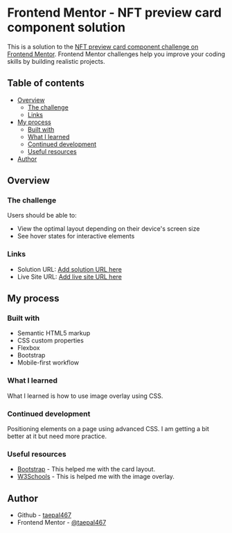 # Frontend Mentor - NFT preview card component solution

This is a solution to the [NFT preview card component challenge on Frontend Mentor](https://www.frontendmentor.io/challenges/nft-preview-card-component-SbdUL_w0U). Frontend Mentor challenges help you improve your coding skills by building realistic projects. 

## Table of contents

- [Overview](#overview)
  - [The challenge](#the-challenge)
  - [Links](#links)
- [My process](#my-process)
  - [Built with](#built-with)
  - [What I learned](#what-i-learned)
  - [Continued development](#continued-development)
  - [Useful resources](#useful-resources)
- [Author](#author)

## Overview

### The challenge

Users should be able to:

- View the optimal layout depending on their device's screen size
- See hover states for interactive elements

### Links

- Solution URL: [Add solution URL here](https://your-solution-url.com)
- Live Site URL: [Add live site URL here](https://your-live-site-url.com)

## My process

### Built with

- Semantic HTML5 markup
- CSS custom properties
- Flexbox
- Bootstrap
- Mobile-first workflow

### What I learned

What I learned is how to use image overlay using CSS. 

### Continued development

Positioning elements on a page using advanced CSS. I am getting a bit better at it but need more practice.

### Useful resources

- [Bootstrap](https://getbootstrap.com/docs/5.1/components/card/) - This helped me with the card layout.
- [W3Schools](https://www.w3schools.com/howto/howto_css_image_overlay.asp) - This is helped me with the image overlay.

## Author

- Github - [taepal467](https://github.com/taepal467)
- Frontend Mentor - [@taepal467](https://www.frontendmentor.io/profile/taepal467)

